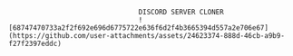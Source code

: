                                     DISCORD SERVER CLONER 
                                    ![68747470733a2f2f692e696d6775722e636f6d2f4b3665394d557a2e706e67](https://github.com/user-attachments/assets/24623374-888d-46cb-a9b9-f27f2397eddc)
